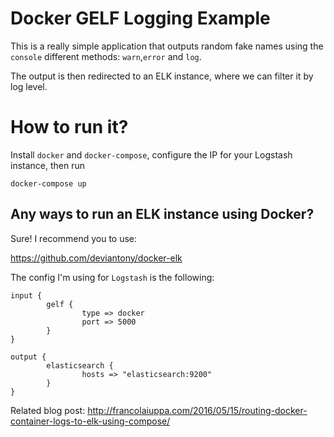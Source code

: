 # Docker GELF Logging Example

This is a really simple application that outputs random fake names using
the `console` different methods: `warn`,`error` and `log`.

The output is then redirected to an ELK instance, where we can
filter it by log level.

# How to run it?
Install `docker` and `docker-compose`, configure the IP for
your Logstash instance, then run

`docker-compose up`

## Any ways to run an ELK instance using Docker?
Sure! I recommend you to use:

https://github.com/deviantony/docker-elk

The config I'm using for `Logstash` is the following:

```
input {
        gelf {
                type => docker
                port => 5000
        }
}

output {
        elasticsearch {
                hosts => "elasticsearch:9200"
        }
}
```

Related blog post: http://francolaiuppa.com/2016/05/15/routing-docker-container-logs-to-elk-using-compose/
